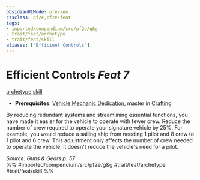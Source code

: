 ```yaml
---
obsidianUIMode: preview
cssclass: pf2e,pf2e-feat
tags:
- imported/compendium/src/pf2e/g&g
- trait/feat/archetype
- trait/feat/skill
aliases: ["Efficient Controls"]
---
```

# Efficient Controls  *Feat 7*  
[archetype](archetype.md)  [skill](skill.md)  

- **Prerequisites**: [Vehicle Mechanic Dedication](vehicle-mechanic-dedication-g-g.md), master in [Crafting](../skills.md#Crafting)

By reducing redundant systems and streamlining essential functions, you have made it easier for the vehicle to operate with fewer crew. Reduce the number of crew required to operate your signature vehicle by 25%. For example, you would reduce a sailing ship from needing 1 pilot and 8 crew to 1 pilot and 6 crew. This adjustment only affects the number of crew needed to operate the vehicle; it doesn't reduce the vehicle's need for a pilot.

*Source: Guns & Gears p. 57*  
%% #imported/compendium/src/pf2e/g&g #trait/feat/archetype #trait/feat/skill %%